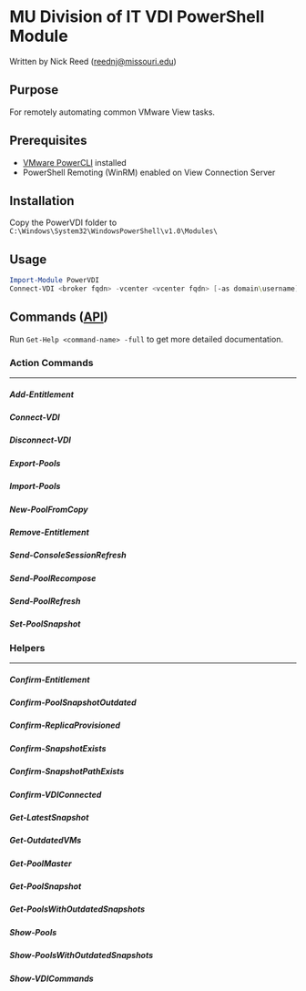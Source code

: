 MU Division of IT VDI PowerShell Module
=======================================

Written by Nick Reed (reednj@missouri.edu)

Purpose
-------
For remotely automating common VMware View tasks.

Prerequisites
-------------
  - [VMware PowerCLI](https://my.vmware.com/web/vmware/details?downloadGroup=VSP510-PCLI-510&productId=285) installed
  - PowerShell Remoting (WinRM) enabled on View Connection Server

Installation
----------
Copy the PowerVDI folder to `C:\Windows\System32\WindowsPowerShell\v1.0\Modules\`

Usage
-----
```powershell
Import-Module PowerVDI
Connect-VDI <broker fqdn> -vcenter <vcenter fqdn> [-as domain\username]
```

Commands ([API](https://github.com/reednj77/vmware-powervdi/wiki/API))
---

Run `Get-Help <command-name> -full` to get more detailed documentation.

### Action Commands
***

##### Add-Entitlement

##### Connect-VDI

##### Disconnect-VDI

##### Export-Pools

##### Import-Pools

##### New-PoolFromCopy

##### Remove-Entitlement

##### Send-ConsoleSessionRefresh

##### Send-PoolRecompose

##### Send-PoolRefresh

##### Set-PoolSnapshot


### Helpers
***

##### Confirm-Entitlement

##### Confirm-PoolSnapshotOutdated

##### Confirm-ReplicaProvisioned

##### Confirm-SnapshotExists

##### Confirm-SnapshotPathExists

##### Confirm-VDIConnected

##### Get-LatestSnapshot

##### Get-OutdatedVMs

##### Get-PoolMaster

##### Get-PoolSnapshot

##### Get-PoolsWithOutdatedSnapshots

##### Show-Pools

##### Show-PoolsWithOutdatedSnapshots

##### Show-VDICommands